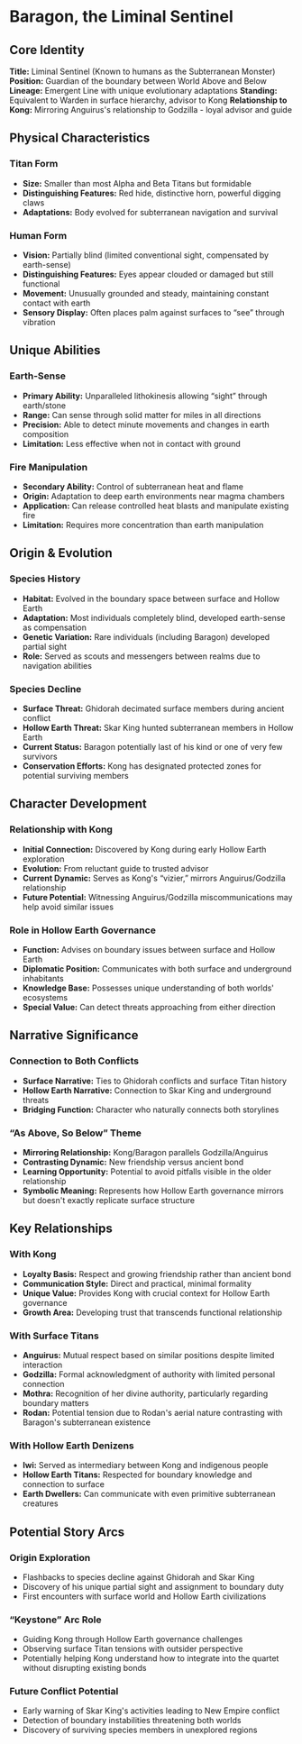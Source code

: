 # Baragon, the Liminal Sentinel

## Core Identity

**Title:** Liminal Sentinel (Known to humans as the Subterranean Monster)
**Position:** Guardian of the boundary between World Above and Below
**Lineage:** Emergent Line with unique evolutionary adaptations
**Standing:** Equivalent to Warden in surface hierarchy, advisor to Kong
**Relationship to Kong:** Mirroring Anguirus's relationship to Godzilla - loyal advisor and guide

## Physical Characteristics

### Titan Form

- **Size:** Smaller than most Alpha and Beta Titans but formidable
- **Distinguishing Features:** Red hide, distinctive horn, powerful digging claws
- **Adaptations:** Body evolved for subterranean navigation and survival

### Human Form

- **Vision:** Partially blind (limited conventional sight, compensated by earth-sense)
- **Distinguishing Features:** Eyes appear clouded or damaged but still functional
- **Movement:** Unusually grounded and steady, maintaining constant contact with earth
- **Sensory Display:** Often places palm against surfaces to “see” through vibration

## Unique Abilities

### Earth-Sense

- **Primary Ability:** Unparalleled lithokinesis allowing “sight” through earth/stone
- **Range:** Can sense through solid matter for miles in all directions
- **Precision:** Able to detect minute movements and changes in earth composition
- **Limitation:** Less effective when not in contact with ground

### Fire Manipulation

- **Secondary Ability:** Control of subterranean heat and flame
- **Origin:** Adaptation to deep earth environments near magma chambers
- **Application:** Can release controlled heat blasts and manipulate existing fire
- **Limitation:** Requires more concentration than earth manipulation

## Origin & Evolution

### Species History

- **Habitat:** Evolved in the boundary space between surface and Hollow Earth
- **Adaptation:** Most individuals completely blind, developed earth-sense as compensation
- **Genetic Variation:** Rare individuals (including Baragon) developed partial sight
- **Role:** Served as scouts and messengers between realms due to navigation abilities

### Species Decline

- **Surface Threat:** Ghidorah decimated surface members during ancient conflict
- **Hollow Earth Threat:** Skar King hunted subterranean members in Hollow Earth
- **Current Status:** Baragon potentially last of his kind or one of very few survivors
- **Conservation Efforts:** Kong has designated protected zones for potential surviving members

## Character Development

### Relationship with Kong

- **Initial Connection:** Discovered by Kong during early Hollow Earth exploration
- **Evolution:** From reluctant guide to trusted advisor
- **Current Dynamic:** Serves as Kong's “vizier,” mirrors Anguirus/Godzilla relationship
- **Future Potential:** Witnessing Anguirus/Godzilla miscommunications may help avoid similar issues

### Role in Hollow Earth Governance

- **Function:** Advises on boundary issues between surface and Hollow Earth
- **Diplomatic Position:** Communicates with both surface and underground inhabitants
- **Knowledge Base:** Possesses unique understanding of both worlds' ecosystems
- **Special Value:** Can detect threats approaching from either direction

## Narrative Significance

### Connection to Both Conflicts

- **Surface Narrative:** Ties to Ghidorah conflicts and surface Titan history
- **Hollow Earth Narrative:** Connection to Skar King and underground threats
- **Bridging Function:** Character who naturally connects both storylines

### “As Above, So Below” Theme

- **Mirroring Relationship:** Kong/Baragon parallels Godzilla/Anguirus
- **Contrasting Dynamic:** New friendship versus ancient bond
- **Learning Opportunity:** Potential to avoid pitfalls visible in the older relationship
- **Symbolic Meaning:** Represents how Hollow Earth governance mirrors but doesn't exactly replicate surface structure

## Key Relationships

### With Kong

- **Loyalty Basis:** Respect and growing friendship rather than ancient bond
- **Communication Style:** Direct and practical, minimal formality
- **Unique Value:** Provides Kong with crucial context for Hollow Earth governance
- **Growth Area:** Developing trust that transcends functional relationship

### With Surface Titans

- **Anguirus:** Mutual respect based on similar positions despite limited interaction
- **Godzilla:** Formal acknowledgment of authority with limited personal connection
- **Mothra:** Recognition of her divine authority, particularly regarding boundary matters
- **Rodan:** Potential tension due to Rodan's aerial nature contrasting with Baragon's subterranean existence

### With Hollow Earth Denizens

- **Iwi:** Served as intermediary between Kong and indigenous people
- **Hollow Earth Titans:** Respected for boundary knowledge and connection to surface
- **Earth Dwellers:** Can communicate with even primitive subterranean creatures

## Potential Story Arcs

### Origin Exploration

- Flashbacks to species decline against Ghidorah and Skar King
- Discovery of his unique partial sight and assignment to boundary duty
- First encounters with surface world and Hollow Earth civilizations

### “Keystone” Arc Role

- Guiding Kong through Hollow Earth governance challenges
- Observing surface Titan tensions with outsider perspective
- Potentially helping Kong understand how to integrate into the quartet without disrupting existing bonds

### Future Conflict Potential

- Early warning of Skar King's activities leading to New Empire conflict
- Detection of boundary instabilities threatening both worlds
- Discovery of surviving species members in unexplored regions